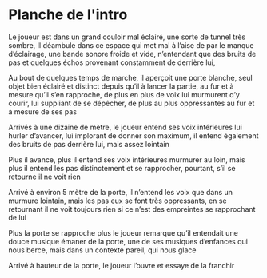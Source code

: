 # Planche de l'intro

Le joueur est dans un grand couloir mal éclairé, une sorte de tunnel très sombre,
Il déambule dans ce espace qui met mal à l’aise de par le manque d’éclairage, une bande sonore froide et vide, n’entendant que des bruits de pas et quelques échos provenant constamment de derrière lui,

Au bout de quelques temps de marche, il aperçoit une porte blanche, seul objet bien éclairé et distinct depuis qu’il à lancer la partie, au fur et à mesure qu’il s’en rapproche, de plus en plus de voix lui murmurent d’y courir, lui suppliant de se dépêcher, de plus au plus oppressantes au fur et à mesure de ses pas

Arrivés à une dizaine de mètre, le joueur entend ses voix intérieures lui hurler d’avancer, lui implorant de donner son maximum, il entend également des bruits de pas derrière lui, mais assez lointain

Plus il avance, plus il entend ses voix intérieures murmurer au loin, mais plus il entend les pas distinctement et se rapprocher, pourtant, s’il se retourne il ne voit rien

Arrivé à environ 5 mètre de la porte, il n’entend les voix que dans un murmure lointain, mais les pas eux se font très oppressants, en se retournant il ne voit toujours rien si ce n’est des empreintes se rapprochant de lui


Plus la porte se rapproche plus le joueur remarque qu’il entendait une douce musique émaner de la porte, une de ses musiques d’enfances qui nous berce, mais dans un contexte pareil, qui nous glace 

Arrivé à hauteur de la porte, le joueur l’ouvre et essaye de la franchir
